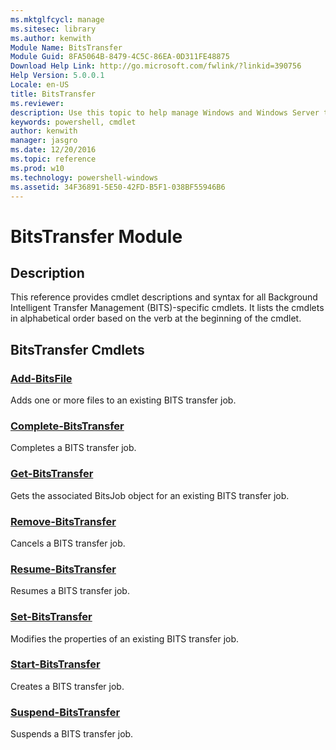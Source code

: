 ```yaml
---
ms.mktglfcycl: manage
ms.sitesec: library
ms.author: kenwith
Module Name: BitsTransfer
Module Guid: 8FA5064B-8479-4C5C-86EA-0D311FE48875
Download Help Link: http://go.microsoft.com/fwlink/?linkid=390756
Help Version: 5.0.0.1
Locale: en-US
title: BitsTransfer
ms.reviewer:
description: Use this topic to help manage Windows and Windows Server technologies with Windows PowerShell.
keywords: powershell, cmdlet
author: kenwith
manager: jasgro
ms.date: 12/20/2016
ms.topic: reference
ms.prod: w10
ms.technology: powershell-windows
ms.assetid: 34F36891-5E50-42FD-B5F1-038BF55946B6
---
```


# BitsTransfer Module
## Description
This reference provides cmdlet descriptions and syntax for all Background Intelligent Transfer Management (BITS)-specific cmdlets. It lists the cmdlets in alphabetical order based on the verb at the beginning of the cmdlet.

## BitsTransfer Cmdlets
### [Add-BitsFile](./Add-BitsFile.md)
Adds one or more files to an existing BITS transfer job.

### [Complete-BitsTransfer](./Complete-BitsTransfer.md)
Completes a BITS transfer job.

### [Get-BitsTransfer](./Get-BitsTransfer.md)
Gets the associated BitsJob object for an existing BITS transfer job.

### [Remove-BitsTransfer](./Remove-BitsTransfer.md)
Cancels a BITS transfer job.

### [Resume-BitsTransfer](./Resume-BitsTransfer.md)
Resumes a BITS transfer job.

### [Set-BitsTransfer](./Set-BitsTransfer.md)
Modifies the properties of an existing BITS transfer job.

### [Start-BitsTransfer](./Start-BitsTransfer.md)
Creates a BITS transfer job.

### [Suspend-BitsTransfer](./Suspend-BitsTransfer.md)
Suspends a BITS transfer job.
